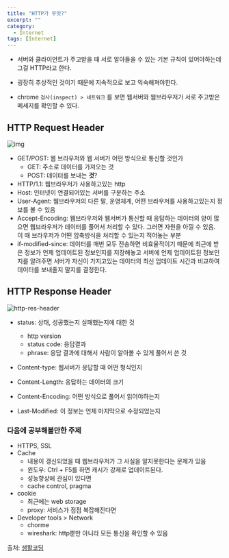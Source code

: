 ```yaml
---
title: "HTTP가 무엇?"
excerpt: ""
category:
  - Internet
tags: [Internet]
---
```







- 서버와 클라이언트가 주고받을 때 서로 알아들을 수 있는 기본 규칙이 있어야하는데 그걸 HTTP라고 한다.

- 굉장히 추상적인 것이기 때문에 지속적으로 보고 익숙해져야한다.
- chrome `검사(inspect) > 네트워크` 를 보면 웹서버와 웹브라우저가 서로 주고받은 메세지를 확인할 수 있다.



## HTTP Request Header

![img](https://t1.daumcdn.net/cfile/tistory/2673024858FE02AB1F)

- GET/POST: 웹 브라우저와 웹 서버가 어떤 방식으로 통신할 것인가
  - GET: 주소로 데이터를 가져오는 것
  - POST: 데이터를 보내는 **것**?
- HTTP/1.1: 웹브라우저가 사용하고있는 http
- Host: 인터넷이 연결되어있는 서버를 구분하는 주소
- User-Agent: 웹브라우저의 다른 말, 운영체계, 어떤 브라우저를 사용하고있는지 정보를 볼 수 있음
- Accept-Encoding: 웹브라우저와 웹서버가 통신할 때 응답하는 데이터의 양이 많으면 웹브라우저가 데이터를 풀어서 처리할 수 있다. 그러면 자원을 아낄 수 있음. 이 때 브라우저가 어떤 압축방식을 처리할 수 있는지 적어놓는 부분
- if-modified-since: 데이터를 매번 모두 전송하면 비효율적이기 때문에 최근에 받은 정보가 언제 업데이트된 정보인지를 저장해놓고 서버에 언제 업데이트된 정보인지를 알려주면 서버가 자신이 가지고있는 데이터의 최신 업데이트 시간과 비교하여 데이터를 보내줄지 말지를 결정한다.





## HTTP Response Header

![http-res-header](https://jsstudygroup.github.io/jsStudyBlog/assets/images/post/http_resHeader.jpg)

- status: 상태, 성공했는지 실패했는지에 대한 것
  - http version
  - status code: 응답결과
  - phrase: 응답 결과에 대해서 사람이 알아볼 수 있게 풀어서 쓴 것

- Content-type: 웹서버가 응답할 때 어떤 형식인지
- Content-Length: 응답하는 데이터의 크기
- Content-Encoding: 어떤 방식으로 풀어서 읽어야하는지
- Last-Modified: 이 정보는 언제 마지막으로 수정되었는지





### 다음에 공부해볼만한 주제

- HTTPS, SSL
- Cache
  - 내용이 갱신되었을 때 웹브라우저가 그 사실을 알지못한다는 문제가 있음
  - 윈도우: Ctrl + F5를 하면 캐시가 강제로 업데이트된다.
  - 성능향상에 관심이 있다면
  - cache control, pragma
- cookie
  - 최근에는 web storage
  - proxy: 서비스가 점점 복잡해진다면
- Developer tools > Network
  - chorme
  - wireshark: http뿐만 아니라 모든 통신을 확인할 수 있음



출처: [생활코딩](https://opentutorials.org/course/3385/21673)